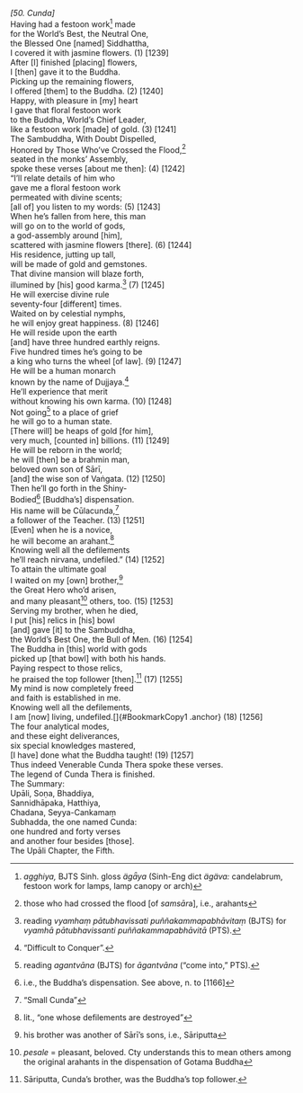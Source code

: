 *\[50. Cunda\]*  
Having had a festoon work[^1] made  
for the World’s Best, the Neutral One,  
the Blessed One \[named\] Siddhattha,  
I covered it with jasmine flowers. (1) \[1239\]  
After \[I\] finished \[placing\] flowers,  
I \[then\] gave it to the Buddha.  
Picking up the remaining flowers,  
I offered \[them\] to the Buddha. (2) \[1240\]  
Happy, with pleasure in \[my\] heart  
I gave that floral festoon work  
to the Buddha, World’s Chief Leader,  
like a festoon work \[made\] of gold. (3) \[1241\]  
The Sambuddha, With Doubt Dispelled,  
Honored by Those Who’ve Crossed the Flood,[^2]  
seated in the monks’ Assembly,  
spoke these verses \[about me then\]: (4) \[1242\]  
“I’ll relate details of him who  
gave me a floral festoon work  
permeated with divine scents;  
\[all of\] you listen to my words: (5) \[1243\]  
When he’s fallen from here, this man  
will go on to the world of gods,  
a god-assembly around \[him\],  
scattered with jasmine flowers \[there\]. (6) \[1244\]  
His residence, jutting up tall,  
will be made of gold and gemstones.  
That divine mansion will blaze forth,  
illumined by \[his\] good karma.[^3] (7) \[1245\]  
He will exercise divine rule  
seventy-four \[different\] times.  
Waited on by celestial nymphs,  
he will enjoy great happiness. (8) \[1246\]  
He will reside upon the earth  
\[and\] have three hundred earthly reigns.  
Five hundred times he’s going to be  
a king who turns the wheel \[of law\]. (9) \[1247\]  
He will be a human monarch  
known by the name of Dujjaya.[^4]  
He’ll experience that merit  
without knowing his own karma. (10) \[1248\]  
Not going[^5] to a place of grief  
he will go to a human state.  
\[There will\] be heaps of gold \[for him\],  
very much, \[counted in\] billions. (11) \[1249\]  
He will be reborn in the world;  
he will \[then\] be a brahmin man,  
beloved own son of Sārī,  
\[and\] the wise son of Vaṅgata. (12) \[1250\]  
Then he’ll go forth in the Shiny-  
Bodied[^6] \[Buddha’s\] dispensation.  
His name will be Cūlacunda,[^7]  
a follower of the Teacher. (13) \[1251\]  
\[Even\] when he is a novice,  
he will become an arahant.[^8]  
Knowing well all the defilements  
he’ll reach nirvana, undefiled.” (14) \[1252\]  
To attain the ultimate goal  
I waited on my \[own\] brother,[^9]  
the Great Hero who’d arisen,  
and many pleasant[^10] others, too. (15) \[1253\]  
Serving my brother, when he died,  
I put \[his\] relics in \[his\] bowl  
\[and\] gave \[it\] to the Sambuddha,  
the World’s Best One, the Bull of Men. (16) \[1254\]  
The Buddha in \[this\] world with gods  
picked up \[that bowl\] with both his hands.  
Paying respect to those relics,  
he praised the top follower \[then\].[^11] (17) \[1255\]  
My mind is now completely freed  
and faith is established in me.  
Knowing well all the defilements,  
I am \[now\] living, undefiled.[]{#BookmarkCopy1 .anchor} (18) \[1256\]  
The four analytical modes,  
and these eight deliverances,  
six special knowledges mastered,  
\[I have\] done what the Buddha taught! (19) \[1257\]  
Thus indeed Venerable Cunda Thera spoke these verses.  
The legend of Cunda Thera is finished.  
The Summary:  
Upāli, Soṇa, Bhaddiya,  
Sannidhāpaka, Hatthiya,  
Chadana, Seyya-Cankamaṃ  
Subhadda, the one named Cunda:  
one hundred and forty verses  
and another four besides \[those\].  
The Upāli Chapter, the Fifth.  
[^1]: *agghiya,* BJTS Sinh. gloss *ägǟya* (Sinh-Eng dict *ägäva:*
    candelabrum, festoon work for lamps, lamp canopy or arch)  
[^2]: those who had crossed the flood \[of *samsār*a\], i.e., arahants  
[^3]: reading *vyamhaṃ pātubhavissati puññakammapabhāvitaṃ* (BJTS) for
    *vyamhā pātubhavissanti puññakammapabhāvitā* (PTS).  
[^4]: “Difficult to Conquer”.  
[^5]: reading *agantvāna* (BJTS) for *āgantvāna* (“come into,” PTS).  
[^6]: i.e., the Buddha’s dispensation. See above, n. to \[1166\]  
[^7]: “Small Cunda”  
[^8]: lit., “one whose defilements are destroyed”  
[^9]: his brother was another of Sārī’s sons, i.e., Sāriputta  
[^10]: *pesale* = pleasant, beloved. Cty understands this to mean others
    among the original arahants in the dispensation of Gotama Buddha  
[^11]: Sāriputta, Cunda’s brother, was the Buddha’s top follower.
